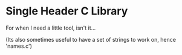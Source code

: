 # Single Header C Library

For when I need a little tool, isn't it...

(Its also sometimes useful to have a set of strings to work on, hence 'names.c')
